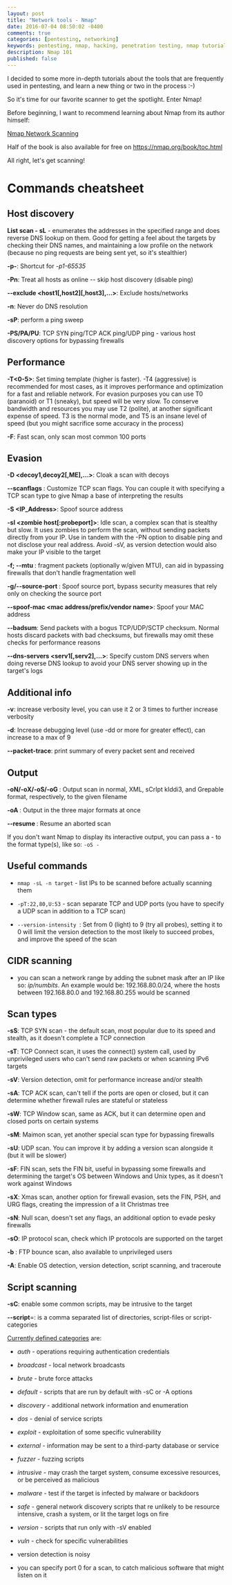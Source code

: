 ```yaml
---
layout: post
title: "Network tools - Nmap"
date: 2016-07-04 08:50:02 -0400
comments: true
categories: [pentesting, networking]
keywords: pentesting, nmap, hacking, penetration testing, nmap tutorial, nmap guide, port scan, scanner
description: Nmap 101
published: false
---
```


I decided to some more in-depth tutorials about the tools that are frequently used in pentesting, and learn a new thing or two in the process :-)

So it's time for our favorite scanner to get the spotlight. Enter Nmap!

Before beginning, I want to recommend learning about Nmap from its author himself:

[Nmap Network Scanning](https://www.amazon.com/Nmap-Network-Scanning-Official-Discovery/dp/0979958717)

Half of the book is also available for free on https://nmap.org/book/toc.html

All right, let's get scanning!

<!-- more -->


# Commands cheatsheet

## Host discovery

**List scan - sL** - enumerates the addresses in the specified range and does reverse DNS lookup on them. Good for getting a feel about the targets by checking their DNS names, and maintaining a low profile on the network (because no ping requests are being sent yet, so it's stealthier)

**-p-**: Shortcut for *-p1-65535* 

**-Pn**: Treat all hosts as online -- skip host discovery (disable ping)

**--exclude <host1[,host2][,host3],...>**: Exclude hosts/networks

**-n**: Never do DNS resolution

**-sP**: perform a ping sweep

**-PS/PA/PU**: TCP SYN ping/TCP ACK ping/UDP ping - various host discovery options for bypassing firewalls

## Performance

**-T<0-5>**: Set timing template (higher is faster). -T4 (aggressive) is recommended for most cases, as it improves performance and optimization for a fast and reliable network. For evasion purposes you can use T0 (paranoid) or T1 (sneaky), but speed will be very slow. To conserve bandwidth and resources you may use T2 (polite), at another significant expense of speed. T3 is the normal mode, and T5 is an insane level of speed (but you might sacrifice some accuracy in the process)

**-F**: Fast scan, only scan most common 100 ports

## Evasion

**-D <decoy1,decoy2[,ME],...>**: Cloak a scan with decoys

**--scanflags <flags>**: Customize TCP scan flags. You can couple it with specifying a TCP scan type to give Nmap a base of interpreting the results

**-S <IP_Address>**: Spoof source address

**-sI <zombie host[:probeport]>**: Idle scan, a complex scan that is stealthy but slow. It uses zombies to perform the scan, without sending packets directly from your IP. Use in tandem with the -PN option to disable ping and not disclose your real address. Avoid -sV, as version detection would also make your IP visible to the target

**-f; --mtu <val>**: fragment packets (optionally w/given MTU), can aid in bypassing firewalls that don't handle fragmentation well

**-g/--source-port <portnum>**: Spoof source port, bypass security measures that rely only on checking the source port

**--spoof-mac <mac address/prefix/vendor name>**: Spoof your MAC address

**--badsum**: Send packets with a bogus TCP/UDP/SCTP checksum. Normal hosts discard packets with bad checksums, but firewalls may omit these checks for performance reasons

**--dns-servers <serv1[,serv2],...>**: Specify custom DNS servers when doing reverse DNS lookup to avoid your DNS server showing up in the target's logs

## Additional info

**-v**: increase verbosity level, you can use it 2 or 3 times to further increase verbosity

**-d**: Increase debugging level (use -dd or more for greater effect), can increase to a max of 9

**--packet-trace**: print summary of every packet sent and received

## Output

**-oN/-oX/-oS/-oG <file>**: Output scan in normal, XML, sCrIpt kIddi3, and Grepable format, respectively, to the given filename

**-oA <basename>**: Output in the three major formats at once

**--resume <filename>**: Resume an aborted scan

If you don't want Nmap to display its interactive output, you can pass a *-* to the format type(s), like so: <code>-oS -</code>

## Useful commands

* <code>nmap -sL -n target</code> - list IPs to be scanned before actually scanning them

* <code>-pT:22,80,U:53</code> - scan separate TCP and UDP ports (you have to specify a UDP scan in addition to a TCP scan)

* <code>--version-intensity <level></code>: Set from 0 (light) to 9 (try all probes), setting it to 0 will limit the version detection to the most likely to succeed probes, and improve the speed of the scan


## CIDR scanning

- you can scan a network range by adding the subnet mask after an IP like so: *ip/numbits*. An example would be: 192.168.80.0/24, where the hosts between 192.168.80.0 and 192.168.80.255 would be scanned

## Scan types

**-sS**: TCP SYN scan - the default scan, most popular due to its speed and stealth, as it doesn't complete a TCP connection

**-sT**: TCP Connect scan, it uses the connect() system call, used by unprivileged users who can't send raw packets or when scanning IPv6 targets

**-sV**: Version detection, omit for performance increase and/or stealth

**-sA**: TCP ACK scan, can't tell if the ports are open or closed, but it can determine whether firewall rules are stateful or stateless

**-sW**: TCP Window scan, same as ACK, but it can determine open and closed ports on certain systems

**-sM**: Maimon scan, yet another special scan type for bypassing firewalls

**-sU**: UDP scan. You can improve it by adding a version scan alongside it (but it will be slower)

**-sF**: FIN scan, sets the FIN bit, useful in bypassing some firewalls and determining the target's OS between Windows and Unix types, as it doesn't work against Windows

**-sX**: Xmas scan, another option for firewall evasion, sets the FIN, PSH, and URG flags, creating the impression of a lit Christmas tree 

**-sN**: Null scan, doesn't set any flags, an additional option to evade pesky firewalls 

**-sO**: IP protocol scan, check which IP protocols are supported on the target

**-b <FTP relay host>**: FTP bounce scan, also available to unprivileged users

**-A**: Enable OS detection, version detection, script scanning, and traceroute


## Script scanning

**-sC**: enable some common scripts, may be intrusive to the target

**--script**=<Lua scripts>: <Lua scripts> is a comma separated list of directories, script-files or script-categories

[Currently defined categories](https://nmap.org/book/nse-usage.html) are:

- *auth* - operations requiring authentication credentials

- *broadcast* - local network broadcasts

- *brute* - brute force attacks

- *default* - scripts that are run by default with -sC or -A options

- *discovery* - additional network information and enumeration

- *dos* - denial of service scripts

- *exploit* - exploitation of some specific vulnerability

- *external* - information may be sent to a third-party database or service

- *fuzzer* - fuzzing scripts

- *intrusive* - may crash the target system, consume excessive resources, or be perceived as malicious

- *malware* - test if the target is infected by malware or backdoors

- *safe* - general network discovery scripts that re unlikely to be resource intensive, crash a system, or lit the target logs on fire

- *version* - scripts that run only with -sV enabled

- *vuln* - check for specific vulnerabilities

- version detection is noisy

- you can specify port 0 for a scan, to catch malicious software that might listen on it

